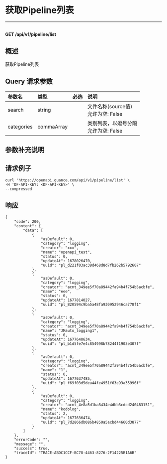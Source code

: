 # 获取Pipeline列表

---

<br />**GET /api/v1/pipeline/list**

## 概述
获取Pipeline列表




## Query 请求参数

| 参数名        | 类型     | 必选   | 说明              |
|:-----------|:-------|:-----|:----------------|
| search | string |  | 文件名称(source值)<br>允许为空: False <br> |
| categories | commaArray |  | 类别列表，以逗号分隔<br>允许为空: False <br> |

## 参数补充说明





## 请求例子
```shell
curl 'https://openapi.guance.com/api/v1/pipeline/list' \
-H 'DF-API-KEY: <DF-API-KEY>' \
--compressed
```




## 响应
```shell
{
    "code": 200,
    "content": {
        "data": [
            {
                "asDefault": 0,
                "category": "logging",
                "creator": "xxx",
                "name": "openapi_test",
                "status": 0,
                "updateAt": 1678026470,
                "uuid": "pl_d221f03ac39d468d8d7fb262b5792607"
            },
            {
                "asDefault": 0,
                "category": "logging",
                "creator": "acnt_349ee5f70a89442fa94b4f754b5acbfe",
                "name": "eee",
                "status": 0,
                "updateAt": 1677814027,
                "uuid": "pl_820594c9ba5a48fa930952946ca778f1"
            },
            {
                "asDefault": 0,
                "category": "logging",
                "creator": "acnt_349ee5f70a89442fa94b4f754b5acbfe",
                "name": "JMauto_logging1",
                "status": 0,
                "updateAt": 1677640634,
                "uuid": "pl_b1d5fe7e4c854998b78244f1903e307f"
            },
            {
                "asDefault": 0,
                "category": "logging",
                "creator": "acnt_349ee5f70a89442fa94b4f754b5acbfe",
                "name": "1",
                "status": 0,
                "updateAt": 1677637485,
                "uuid": "pl_f69f03d5dea44fe4951f63e93a35996f"
            },
            {
                "asDefault": 0,
                "category": "logging",
                "creator": "acnt_4e8a5d1ba8434e4dbb3cdcd240483151",
                "name": "kodolog",
                "status": 2,
                "updateAt": 1677636474,
                "uuid": "pl_7d2866db086b4850a5acbd44660d3877"
            }
        ]
    },
    "errorCode": "",
    "message": "",
    "success": true,
    "traceId": "TRACE-ABDC1CCF-BC78-4463-8276-2F14225B1A6B"
} 
```




